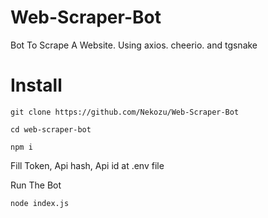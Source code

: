 # Web-Scraper-Bot
Bot To Scrape A Website. Using axios. cheerio. and tgsnake

# Install

```
git clone https://github.com/Nekozu/Web-Scraper-Bot

cd web-scraper-bot

npm i
```
Fill Token, Api hash, Api id at .env file

Run The Bot
```
node index.js
```
